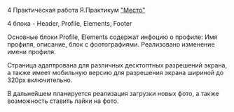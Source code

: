 4 Практическая работа Я.Практикум <a href=https://kamelyanov.github.io/mesto/>"Место"</a>

4 блока - Header, Profile, Elements, Footer

Основные блоки Profile, Elements содержат инфоцию о профиле: Имя профиля, описание, блок с фоотографиями.
Реализовано изменение имени профиля.

Страница адаптрована для различных десктоптных разрешений экрана, а также имеет мобильную версию  для разрешения экрана шириной до 320px включительно.

В дальнейшем планируется реализация загрузки новых фото, а также возможность ставить лайки на фото. 

